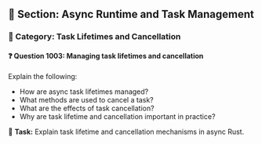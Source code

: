 ## 📘 Section: Async Runtime and Task Management  
### 🔹 Category: Task Lifetimes and Cancellation  
#### ❓ Question 1003: Managing task lifetimes and cancellation

Explain the following:

- How are async task lifetimes managed?
- What methods are used to cancel a task?
- What are the effects of task cancellation?
- Why are task lifetime and cancellation important in practice?

🔧 **Task:** Explain task lifetime and cancellation mechanisms in async Rust.
